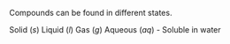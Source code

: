 Compounds can be found in different states. 

Solid ($s$)
Liquid ($l$)
Gas ($g$)
Aqueous ($aq$) - Soluble in water